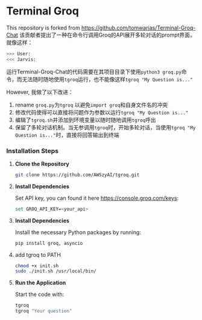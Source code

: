 # Terminal Groq

This repository is forked from https://github.com/tomwarias/Terminal-Groq-Chat 该贡献者提出了一种在命令行调用Groq的API展开多轮对话的prompt界面，就像这样：

```sh
>>> User: 
<<< Jarvis: 
```
运行Terminal-Groq-Chat的代码需要在其项目目录下使用`python3 groq.py`命令，而无法随时随地使用`tgroq`运行，也不能像这样`tgroq "My Question is..."`

However, 我做了以下改进：
1. rename `groq.py`为`tgroq` 以避免`import groq`和自身文件名的冲突
2. 修改代码使得可以直接将问题作为参数以运行`tgroq "My Question is..."`
3. 编辑了`tgroq.sh`并添加到环境变量以随时随地调用`tgroq`呼出
4. 保留了多轮对话机制。当无参调用`tgroq`时，开始多轮对话，当使用`tgroq "My Question is..."`时，直接将回答输出到终端


### Installation Steps

1. **Clone the Repository**

    ```sh
    git clone https://github.com/AWSzyAI/tgroq.git
    ```

2. **Install Dependencies**

    Set API key, you can found it here https://console.groq.com/keys:

    ```bash
    set GROQ_API_KEY=<your_api> 
    ```
    
3. **Install Dependencies**

    Install the necessary Python packages by running:

    ```bash
    pip install groq, asyncio
    ```

4. add tgroq to PATH

    ```sh
    chmod +x init.sh
    sudo ./init.sh /usr/local/bin/
    ```

5. **Run the Application**

    Start the code with:

    ```bash
    tgroq
    tgroq "Your question"
    ```
